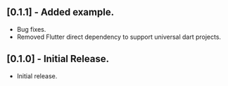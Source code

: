 ## [0.1.1] - Added example.
* Bug fixes.
* Removed Flutter direct dependency to support universal dart projects.

## [0.1.0] - Initial Release.
* Initial release.
